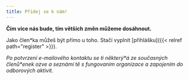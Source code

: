 ```yaml
---
title: Přidej se k nám!
---
```

**Čím více nás bude, tím větších změn můžeme dosáhnout.**

Jako člen\*ka můžeš být přímo u toho. Stačí vyplnit [přihlášku]({{< relref path="register" >}}).

*Po potvrzení e-mailového kontaktu se ti některý\*á ze současných členů\*enek ozve a seznámí tě
s fungovaním organizace a zapojením do odborových aktivit.*

